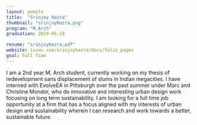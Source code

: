 ```yaml
---
layout: people
title:  "Srinjoy Hazra"
thumbnail: "srinjoyHazra.png"
program: "M.Arch"
graduation: 2020-05-19

resume: "srinjoyHazra.pdf"
website: issuu.com/srinjoyhazra/docs/folio_pages 
goal: Full Time
---
```


I am a 2nd year M. Arch student, currently working on my thesis of redevelopment sans displacement of slums in Indian megacities. I have interned with EvolveEA in Pittsburgh over the past summer under Marc and Christine Mondor, who do innovative and interesting urban design work focusing on long term sustainability. I am looking for a full time job opportunity at a firm that has a focus aligned with my interests of urban design and sustainability wherein I can research and work towards a better, sustainable future.
